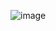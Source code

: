 ![image](https://user-images.githubusercontent.com/72498313/177748813-8504e51f-7b1c-49d6-91c5-4c79fb09afac.png)
